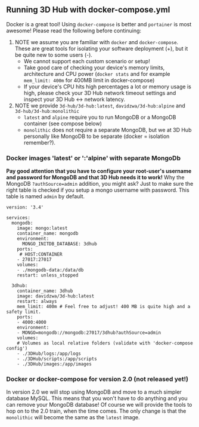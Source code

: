 ## Running 3D Hub with docker-compose.yml

Docker is a great tool! Using `docker-compose` is better and `portainer` is most awesome! Please read the following before continuing:
1) NOTE we assume you are familiar with `docker` and `docker-compose`. These are great tools for isolating your software deployment (+), but it be quite new to some users (-).
    - We cannot support each custom scenario or setup!
    - Take good care of checking your device's memory limits, architecture and CPU power (`docker stats` and for example `mem_limit: 400m` for 400MB limit in docker-compose)
    - If your device's CPU hits high percentages a lot or memory usage is high, please check your 3D Hub network timeout settings and inspect your 3D Hub <-> network latency. 
2) NOTE we provide `3d-hub/3d-hub:latest`, `davidzwa/3d-hub:alpine` and `3d-hub/3d-hub:monolithic`
    - `latest` and `alpine` require you to run MongoDB or a MongoDB container (see compose below)
    - `monolithic` does not require a separate MongoDB, but we at 3D Hub personally like MongoDB to be separate (docker = isolation remember?).

### Docker images 'latest' or ':'alpine' with separate MongoDb
**Pay good attention that you have to configure your root-user's username and password for MongoDB and that 3D Hub needs it to work!**
Why the MongoDB `?authSource=admin` addition, you might ask? Just to make sure the right table is checked if you setup a mongo username with password. This table is named `admin` by default.

```
version: '3.4' 

services:
  mongodb:
    image: mongo:latest
    container_name: mongodb
    environment:
      MONGO_INITDB_DATABASE: 3dhub
    ports:
     # HOST:CONTAINER
    - 27017:27017
    volumes:
    - ./mongodb-data:/data/db
    restart: unless_stopped

  3dhub:
    container_name: 3dhub    
    image: davidzwa/3d-hub:latest
    restart: always
    mem_limit: 400m # Feel free to adjust! 400 MB is quite high and a safety limit.
    ports:
    - 4000:4000
    environment:
    - MONGO=mongodb://mongodb:27017/3dhub?authSource=admin
    volumes:
    # Volumes as local relative folders (validate with 'docker-compose config')
    - ./3DHub/logs:/app/logs
    - ./3DHub/scripts:/app/scripts
    - ./3DHub/images:/app/images
```

### Docker or docker-compose for version 2.0 (not released yet!)
In version 2.0 we will stop using MongoDB and move to a much simpler database MySQL. This means that you won't have to do anything and you can remove your MongoDB database!
Of course we will provide the tools to hop on to the 2.0 train, when the time comes. The only change is that the `monolithic` will become the same as the `latest` image.
